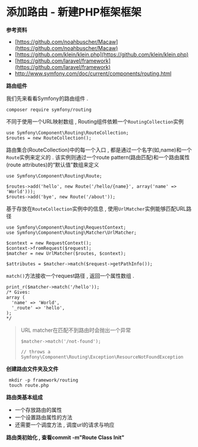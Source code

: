 # 添加路由 - 新建PHP框架框架

**参考资料**

* [https://github.com/noahbuscher/Macaw](https://github.com/noahbuscher/Macaw)
* [https://github.com/klein/klein.php](https://github.com/klein/klein.php)
* [https://github.com/laravel/framework](https://github.com/laravel/framework)
* http://www.symfony.com/doc/current/components/routing.html

**路由组件**

我们先来看看Symfony的路由组件 .

```
composer require symfony/routing
```

不同于使用一个URL映射数组 , Routing组件依赖一个`RoutingCollection`实例

```
use Symfony\Component\Routing\RouteCollection; 
$routes = new RouteCollection();
```

路由集合\(RouteCollection\)中的每一个入口 , 都是通过一个名字\(如,name\)和一个`Route`实例来定义的 . 该实例则通过一个route pattern\(路由匹配\)和一个路由属性\(route attributes\)的“默认值”数组来定义

```
use Symfony\Component\Routing\Route;

$routes->add('hello', new Route('/hello/{name}', array('name' => 'World')));
$routes->add('bye', new Route('/about'));
```

基于存放在`RouteCollection`实例中的信息 , 使用`UrlMatcher`实例能够匹配URL路径

```
use Symfony\Component\Routing\RequestContext;
use Symfony\Component\Routing\Matcher\UrlMatcher;
 
$context = new RequestContext();
$context->fromRequest($request);
$matcher = new UrlMatcher($routes, $context);
 
$attributes = $matcher->match($request->getPathInfo());
```

`match()`方法接收一个request路径 , 返回一个属性数组 . 

```
print_r($matcher->match('/hello'));
/* Gives:
array (
  'name' => 'World',
  '_route' => 'hello',
);
*/
```

> URL matcher在匹配不到路由时会抛出一个异常
>
> ```
> $matcher->match('/not-found');
>  
> // throws a Symfony\Component\Routing\Exception\ResourceNotFoundException
> ```

**创建路由文件夹及文件**

```
 mkdir -p framework/routing
 touch route.php
```

**路由类基本组成**

* 一个存放路由的属性
* 一个设置路由属性的方法
* 还需要一个调度方法 , 调度url的请求与响应

**路由类初始化 , 查看commit -m"Route Class Init"**

